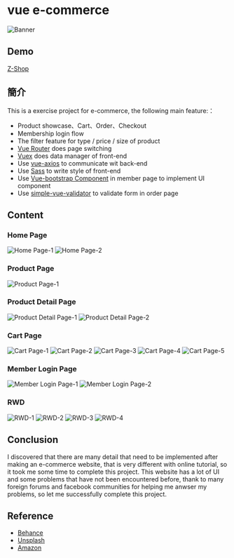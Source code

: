 # vue e-commerce
![Banner](https://github.com/destiny5420/vue-eCommerce/blob/develop/page_source/banner.png)

## Demo
[Z-Shop](https://destiny5420.github.io/vue-eCommerce)

## 簡介
This is a exercise project for e-commerce, the following main feature:：
* Product showcase、Cart、Order、Checkout
* Membership login flow
* The filter feature for type / price / size of product
* [Vue Router](https://router.vuejs.org) does page switching
* [Vuex](https://vuex.vuejs.org) does data manager of front-end
* Use [vue-axios](https://www.npmjs.com/package/vue-axios) to communicate wit back-end
* Use [Sass](https://sass-lang.com/) to write style of front-end 
* Use [Vue-bootstrap Component](https://bootstrap-vue.org/) in member page to implement UI component
* Use [simple-vue-validator](https://github.com/semisleep/simple-vue-validator) to validate form in order page

## Content
### Home Page
![Home Page-1](https://github.com/destiny5420/vue-eCommerce/blob/develop/page_source/pic_01.png)
![Home Page-2](https://github.com/destiny5420/vue-eCommerce/blob/develop/page_source/pic_02.png)

### Product Page
![Product Page-1](https://github.com/destiny5420/vue-eCommerce/blob/develop/page_source/pic_03.png)

### Product Detail Page
![Product Detail Page-1](https://github.com/destiny5420/vue-eCommerce/blob/develop/page_source/pic_04.png)
![Product Detail Page-2](https://github.com/destiny5420/vue-eCommerce/blob/develop/page_source/pic_05.png)

### Cart Page
![Cart Page-1](https://github.com/destiny5420/vue-eCommerce/blob/develop/page_source/pic_06.png)
![Cart Page-2](https://github.com/destiny5420/vue-eCommerce/blob/develop/page_source/pic_07.png)
![Cart Page-3](https://github.com/destiny5420/vue-eCommerce/blob/develop/page_source/pic_08.png)
![Cart Page-4](https://github.com/destiny5420/vue-eCommerce/blob/develop/page_source/pic_09.png)
![Cart Page-5](https://github.com/destiny5420/vue-eCommerce/blob/develop/page_source/pic_10.png)

### Member Login Page
![Member Login Page-1](https://github.com/destiny5420/vue-eCommerce/blob/develop/page_source/pic_11.png)
![Member Login Page-2](https://github.com/destiny5420/vue-eCommerce/blob/develop/page_source/pic_12.png) 

### RWD
![RWD-1](https://github.com/destiny5420/vue-eCommerce/blob/develop/page_source/pic_13.png)
![RWD-2](https://github.com/destiny5420/vue-eCommerce/blob/develop/page_source/pic_14.png)
![RWD-3](https://github.com/destiny5420/vue-eCommerce/blob/develop/page_source/pic_15.png)
![RWD-4](https://github.com/destiny5420/vue-eCommerce/blob/develop/page_source/pic_16.png)

## Conclusion
I discovered that there are many detail that need to be implemented after making an e-commerce website, that is very different with online tutorial, so it took me some time to complete this project. This website has a lot of UI and some problems that have not been encountered before, thank to many foreign forums and facebook communities for helping me anwser my problems, so let me successfully complete this project.


## Reference
* [Behance](https://www.behance.net/)
* [Unsplash](https://unsplash.com/)
* [Amazon](https://amazon.com/)
